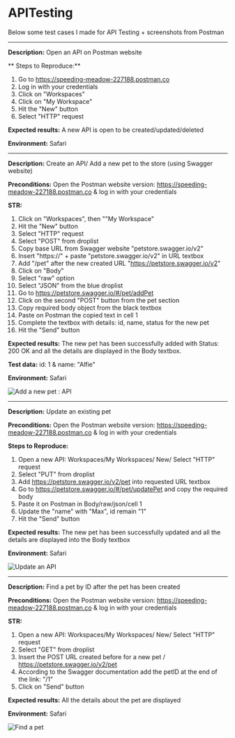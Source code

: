 # APITesting

Below some test cases I made for API Testing + screenshots from Postman

----------------------------

**Description:** Open an API on Postman website

** Steps to Reproduce:** 

1. Go to https://speeding-meadow-227188.postman.co
2. Log in with your credentials
3. Click on "Workspaces"
4. Click on "My Workspace"
5. Hit the "New" button 
6. Select "HTTP" request

**Expected results:** A new API is open to be created/updated/deleted

**Environment:** Safari

----------------------------

**Description:** Create an API/ Add a new pet to the store (using Swagger website)

**Preconditions:** Open the Postman website version: https://speeding-meadow-227188.postman.co & log in with your credentials

**STR:** 

1. Click on "Workspaces", then ""My Workspace"
2. Hit the "New" button 
3. Select "HTTP" request
4. Select "POST" from droplist
5. Copy base URL from Swagger website "petstore.swagger.io/v2"
6. Insert "https://" + paste "petstore.swagger.io/v2" in URL textbox
7. Add "/pet" after the new created URL "https://petstore.swagger.io/v2"
8. Click on "Body"
9. Select "raw" option
10. Select "JSON" from the blue droplist
11. Go to https://petstore.swagger.io/#/pet/addPet
12. Click on the second "POST" button from the pet section
13. Copy required body object from the black textbox
14. Paste on Postman the copied text in cell 1
15. Complete the textbox with details: id, name, status for the new pet
16. Hit the "Send" button

**Expected results:** The new pet has been successfully added with Status: 200 OK and all the details are displayed in the Body textbox.

**Test data:** id: 1 & name: "Alfie"

**Environment:** Safari

![Add a new pet : API](https://user-images.githubusercontent.com/109477059/210549721-4c0da3dc-aaca-4518-a20b-ff8dd508b1f8.png)

-------------------------------

**Description:** Update an existing pet

**Preconditions:** Open the Postman website version: https://speeding-meadow-227188.postman.co & log in with your credentials

**Steps to Reproduce:** 

1. Open a new API: Workspaces/My Workspaces/ New/ Select "HTTP" request
2. Select "PUT" from droplist
3. Add https://petstore.swagger.io/v2/pet into requested URL textbox
4. Go to https://petstore.swagger.io/#/pet/updatePet and copy the required body
5. Paste it on Postman in Body/raw/json/cell 1
6. Update the "name" with "Max", id remain "1"
7. Hit the "Send" button

**Expected results:** The new pet has been successfully updated and all the details are displayed into the Body textbox

**Environment:** Safari

![Update an API](https://user-images.githubusercontent.com/109477059/210566211-1b2713eb-edbe-4e35-95a9-b4506a67146e.png)

--------------------------------

**Description:** Find a pet by ID after the pet has been created 

**Preconditions:** Open the Postman website version: https://speeding-meadow-227188.postman.co & log in with your credentials

**STR:** 

1. Open a new API: Workspaces/My Workspaces/ New/ Select "HTTP" request
2. Select "GET" from droplist
3. Insert the POST URL created before for a new pet / https://petstore.swagger.io/v2/pet
4. According to the Swagger documentation add the petID at the end of the link: "/1"
5. Click on "Send" button

**Expected results:** All the details about the pet are displayed

**Environment:** Safari

![Find a pet](https://user-images.githubusercontent.com/109477059/210568020-dd66b251-4d59-406c-a891-b6a4d410a2f9.png)


